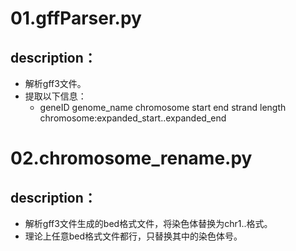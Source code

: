 # 01.gffParser.py
## description：
- 解析gff3文件。
- 提取以下信息：
  - geneID  genome_name  chromosome  start  end  strand  length  chromosome:expanded_start..expanded_end

# 02.chromosome_rename.py
## description：
- 解析gff3文件生成的bed格式文件，将染色体替换为chr1..格式。
- 理论上任意bed格式文件都行，只替换其中的染色体号。
